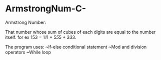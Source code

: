 # ArmstrongNum-C-

Armstrong Number:

That number whose sum of cubes of each digits are equal to the number itself.
for ex 153 = 1*1*1 + 5*5*5  + 3*3*3.

The program uses:
        ~If-else conditional statement
        ~Mod and division operators
        ~While loop
